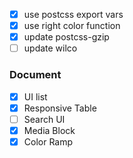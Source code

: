 - [x] use postcss export vars
- [x] use right color function
- [x] update postcss-gzip
- [ ] update wilco

### Document 

- [x] UI list
- [x] Responsive Table
- [ ] Search UI
- [x] Media Block
- [x] Color Ramp